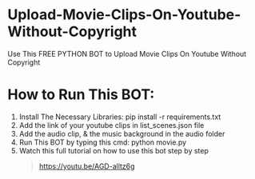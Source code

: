 # Upload-Movie-Clips-On-Youtube-Without-Copyright
 Use This FREE PYTHON BOT to Upload Movie Clips On Youtube Without Copyright
# How to Run This BOT:
 1. Install The Necessary Libraries: pip install -r requirements.txt<br>
 2. Add the link of your youtube clips in list_scenes.json file<br>
 3. Add the audio clip, & the music background in the audio folder<br>
 4. Run This BOT by typing this cmd: python movie.py<br>
 5. Watch this full tutorial on how to use this bot step by step<br>
    >https://youtu.be/AGD-alltz6g
